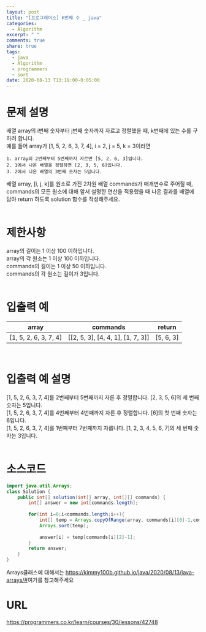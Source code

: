 ```yaml
---
layout: post
title: "[프로그래머스] K번째 수 _ java"
categories:
  - Algorithm
excerpt: " "
comments: true
share: true
tags:
  - java
  - Algorithm
  - programmers
  - sort
date: 2020-08-13 T13:19:00-0:05:00
---
```


# 문제 설명
배열 array의 i번째 숫자부터 j번째 숫자까지 자르고 정렬했을 때, k번째에 있는 수를 구하려 합니다. <br/>
예를 들어 array가 [1, 5, 2, 6, 3, 7, 4], i = 2, j = 5, k = 3이라면 <br/>

    1. array의 2번째부터 5번째까지 자르면 [5, 2, 6, 3]입니다.
    2. 1에서 나온 배열을 정렬하면 [2, 3, 5, 6]입니다.
    3. 2에서 나온 배열의 3번째 숫자는 5입니다.

배열 array, [i, j, k]를 원소로 가진 2차원 배열 commands가 매개변수로 주어질 때, commands의 모든 원소에 대해 앞서 설명한 연산을 적용했을 때 나온 결과를 배열에 담아 return 하도록 solution 함수를 작성해주세요.<br/><br/>

# 제한사항
array의 길이는 1 이상 100 이하입니다.<br/>
array의 각 원소는 1 이상 100 이하입니다.<br/>
commands의 길이는 1 이상 50 이하입니다.<br/>
commands의 각 원소는 길이가 3입니다.<br/><br/>

# 입출력 예

|array|commands|return|
|-----|------|-----|
|[1, 5, 2, 6, 3, 7, 4] |[[2, 5, 3], [4, 4, 1], [1, 7, 3]]|[5, 6, 3]|

<br/>

# 입출력 예 설명
[1, 5, 2, 6, 3, 7, 4]를 2번째부터 5번째까지 자른 후 정렬합니다. [2, 3, 5, 6]의 세 번째 숫자는 5입니다.<br/>
[1, 5, 2, 6, 3, 7, 4]를 4번째부터 4번째까지 자른 후 정렬합니다. [6]의 첫 번째 숫자는 6입니다.<br/>
[1, 5, 2, 6, 3, 7, 4]를 1번째부터 7번째까지 자릅니다. [1, 2, 3, 4, 5, 6, 7]의 세 번째 숫자는 3입니다.<br/><br/>


# 소스코드
```java
import java.util.Arrays;
class Solution {
    public int[] solution(int[] array, int[][] commands) {
        int[] answer = new int[commands.length];
        
        for(int i=0;i<commands.length;i++){
            int[] temp = Arrays.copyOfRange(array, commands[i][0]-1,commands[i][1]);
            Arrays.sort(temp);
            
            answer[i] = temp[commands[i][2]-1];
        }
        return answer;
    }
}
```

Arrays클래스에 대해서는 <https://kimmy100b.github.io/java/2020/08/13/java-arrays/#>여기를 참고해주세요

# URL
<https://programmers.co.kr/learn/courses/30/lessons/42748>